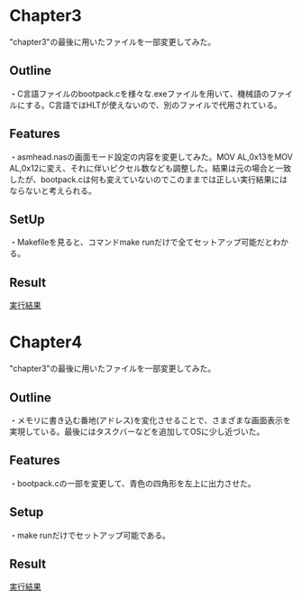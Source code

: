 # Chapter3
"chapter3"の最後に用いたファイルを一部変更してみた。
 
## Outline
・C言語ファイルのbootpack.cを様々な.exeファイルを用いて、機械語のファイルにする。C言語ではHLTが使えないので、別のファイルで代用されている。
 
## Features
・asmhead.nasの画面モード設定の内容を変更してみた。MOV  AL,0x13をMOV  AL,0x12に変え、それに伴いピクセル数なども調整した。結果は元の場合と一致したが、bootpack.cは何も変えていないのでこのままでは正しい実行結果にはならないと考えられる。
 
## SetUp
・Makefileを見ると、コマンドmake runだけで全てセットアップ可能だとわかる。
 
## Result
[実行結果](./screenshot_chap3.png)


# Chapter4
"chapter3"の最後に用いたファイルを一部変更してみた。

## Outline
・メモリに書き込む番地(アドレス)を変化させることで、さまざまな画面表示を実現している。最後にはタスクバーなどを追加してOSに少し近づいた。

## Features
・bootpack.cの一部を変更して、青色の四角形を左上に出力させた。

## Setup
・make runだけでセットアップ可能である。

## Result
[実行結果](./screenshot_chap4.png)
 
